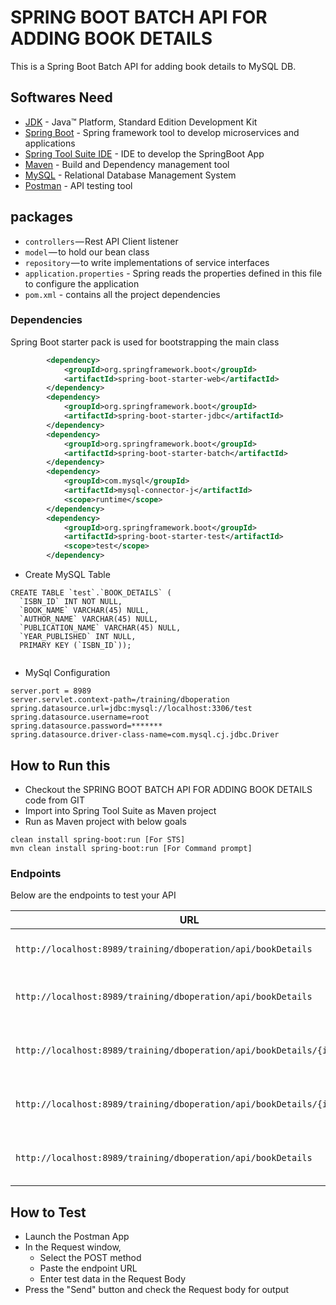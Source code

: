 # SPRING BOOT BATCH API FOR ADDING BOOK DETAILS

This is a Spring Boot Batch API for adding book details to MySQL DB. 



## Softwares Need

* 	[JDK](http://www.oracle.com/technetwork/java/javase/downloads/jdk8-downloads-2133151.html) - Java™ Platform, Standard Edition Development Kit 
* 	[Spring Boot](https://spring.io/projects/spring-boot) - Spring framework tool to develop microservices and applications
* 	[Spring Tool Suite IDE](https://spring.io/tools) - IDE to develop the SpringBoot App
* 	[Maven](https://maven.apache.org/) - Build and Dependency management tool
* 	[MySQL](https://downloads.mysql.com/archives/community) - Relational Database Management System
* 	[Postman](https://www.getpostman.com/) - API testing tool



## packages

- `controllers` — Rest API Client listener
- `model` — to hold our bean class
- `repository` — to write implementations of service interfaces
- `application.properties` - Spring reads the properties defined in this file to configure the application
- `pom.xml` - contains all the project dependencies


### Dependencies

Spring Boot starter pack is used for bootstrapping the main class

```xml
		<dependency>
			<groupId>org.springframework.boot</groupId>
			<artifactId>spring-boot-starter-web</artifactId>
		</dependency>
		<dependency>
			<groupId>org.springframework.boot</groupId>
			<artifactId>spring-boot-starter-jdbc</artifactId>
		</dependency>
		<dependency>
			<groupId>org.springframework.boot</groupId>
			<artifactId>spring-boot-starter-batch</artifactId>
		</dependency>
		<dependency>
			<groupId>com.mysql</groupId>
			<artifactId>mysql-connector-j</artifactId>
			<scope>runtime</scope>
		</dependency>
		<dependency>
			<groupId>org.springframework.boot</groupId>
			<artifactId>spring-boot-starter-test</artifactId>
			<scope>test</scope>
		</dependency>
```


- Create MySQL Table
```
CREATE TABLE `test`.`BOOK_DETAILS` (
  `ISBN_ID` INT NOT NULL,
  `BOOK_NAME` VARCHAR(45) NULL,
  `AUTHOR_NAME` VARCHAR(45) NULL,
  `PUBLICATION_NAME` VARCHAR(45) NULL,
  `YEAR_PUBLISHED` INT NULL,
  PRIMARY KEY (`ISBN_ID`));
  
```


- MySql Configuration

```properties
server.port = 8989
server.servlet.context-path=/training/dboperation
spring.datasource.url=jdbc:mysql://localhost:3306/test
spring.datasource.username=root
spring.datasource.password=*******
spring.datasource.driver-class-name=com.mysql.cj.jdbc.Driver

```
## How to Run this

- Checkout the SPRING BOOT BATCH API FOR ADDING BOOK DETAILS code from GIT
- Import into Spring Tool Suite as Maven project
- Run as Maven project with below goals

```shell
clean install spring-boot:run [For STS]
mvn clean install spring-boot:run [For Command prompt]
```


### Endpoints

Below are the endpoints to test your API

|  URL |  Method | Header| Purpose|
|----------|--------------|--------------|--------------|
|`http://localhost:8989/training/dboperation/api/bookDetails`                           | GET | `Content-Type: text/plain`| Get the Book Details|
|`http://localhost:8989/training/dboperation/api/bookDetails`                           | POST | `Content-Type: text/plain`| Insert the Book Details|
|`http://localhost:8989/training/dboperation/api/bookDetails/{isbn_id}`                 | PUT | `Content-Type: text/plain`| Update the Book Details|
|`http://localhost:8989/training/dboperation/api/bookDetails/{isbn_id}`                 | DELETE | `Content-Type: text/plain`| Delete the Book Details|
|`http://localhost:8989/training/dboperation/api/bookDetails`                           | DELETE | `Content-Type: text/plain`| Delete all the Book Details|


## How to Test

- Launch the Postman App
- In the Request window, 
     - Select the POST method
     - Paste the endpoint URL
     - Enter test data in the Request Body
- Press the "Send" button and check the Request body for output
